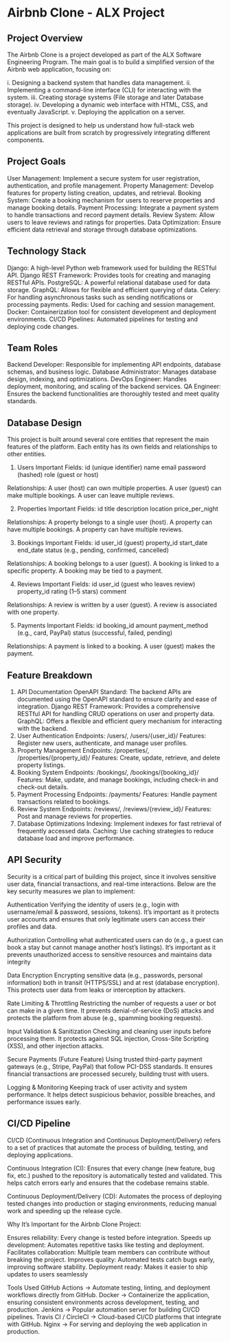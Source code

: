 # Airbnb Clone - ALX Project

## Project Overview

The Airbnb Clone is a project developed as part of the ALX Software Engineering Program.
The main goal is to build a simplified version of the Airbnb web application, focusing on:

i.   Designing a backend system that handles data management.
ii.  Implementing a command-line interface (CLI) for interacting with the system.
iii. Creating storage systems (File storage and later Database storage).
iv.  Developing a dynamic web interface with HTML, CSS, and eventually JavaScript.
v.   Deploying the application on a server.

This project is designed to help us understand how full-stack web applications are built from scratch by progressively integrating different components.

## Project Goals

User Management: Implement a secure system for user registration, authentication, and profile management.
Property Management: Develop features for property listing creation, updates, and retrieval.
Booking System: Create a booking mechanism for users to reserve properties and manage booking details.
Payment Processing: Integrate a payment system to handle transactions and record payment details.
Review System: Allow users to leave reviews and ratings for properties.
Data Optimization: Ensure efficient data retrieval and storage through database optimizations.

## Technology Stack

Django: A high-level Python web framework used for building the RESTful API.
Django REST Framework: Provides tools for creating and managing RESTful APIs.
PostgreSQL: A powerful relational database used for data storage.
GraphQL: Allows for flexible and efficient querying of data.
Celery: For handling asynchronous tasks such as sending notifications or processing payments.
Redis: Used for caching and session management.
Docker: Containerization tool for consistent development and deployment environments.
CI/CD Pipelines: Automated pipelines for testing and deploying code changes.

## Team Roles
Backend Developer: Responsible for implementing API endpoints, database schemas, and business logic.
Database Administrator: Manages database design, indexing, and optimizations.
DevOps Engineer: Handles deployment, monitoring, and scaling of the backend services.
QA Engineer: Ensures the backend functionalities are thoroughly tested and meet quality standards.

## Database Design
This project is built around several core entities that represent the main features of the platform. Each entity has its own fields and relationships to other entities.

1. Users
Important Fields:
id (unique identifier)
name
email
password (hashed)
role (guest or host)

Relationships:
A user (host) can own multiple properties.
A user (guest) can make multiple bookings.
A user can leave multiple reviews.

2. Properties
Important Fields:
id
title
description
location
price_per_night

Relationships:
A property belongs to a single user (host).
A property can have multiple bookings.
A property can have multiple reviews.

3. Bookings
Important Fields:
id
user_id (guest)
property_id
start_date
end_date
status (e.g., pending, confirmed, cancelled)

Relationships:
A booking belongs to a user (guest).
A booking is linked to a specific property.
A booking may be tied to a payment.

4. Reviews
Important Fields:
id
user_id (guest who leaves review)
property_id
rating (1–5 stars)
comment

Relationships:
A review is written by a user (guest).
A review is associated with one property.

5. Payments
Important Fields:
id
booking_id
amount
payment_method (e.g., card, PayPal)
status (successful, failed, pending)

Relationships:
A payment is linked to a booking.
A user (guest) makes the payment.



## Feature Breakdown
1. API Documentation
OpenAPI Standard: The backend APIs are documented using the OpenAPI standard to ensure clarity and ease of integration.
Django REST Framework: Provides a comprehensive RESTful API for handling CRUD operations on user and property data.
GraphQL: Offers a flexible and efficient query mechanism for interacting with the backend.
2. User Authentication
Endpoints: /users/, /users/{user_id}/
Features: Register new users, authenticate, and manage user profiles.
3. Property Management
Endpoints: /properties/, /properties/{property_id}/
Features: Create, update, retrieve, and delete property listings.
4. Booking System
Endpoints: /bookings/, /bookings/{booking_id}/
Features: Make, update, and manage bookings, including check-in and check-out details.
5. Payment Processing
Endpoints: /payments/
Features: Handle payment transactions related to bookings.
6. Review System
Endpoints: /reviews/, /reviews/{review_id}/
Features: Post and manage reviews for properties.
7. Database Optimizations
Indexing: Implement indexes for fast retrieval of frequently accessed data.
Caching: Use caching strategies to reduce database load and improve performance.

## API Security
Security is a critical part of building this project, since it involves sensitive user data, financial transactions, and real-time interactions. Below are the key security measures we plan to implement:

Authentication
Verifying the identity of users (e.g., login with username/email & password, sessions, tokens).
It’s important as it protects user accounts and ensures that only legitimate users can access their profiles and data.

Authorization
Controlling what authenticated users can do (e.g., a guest can book a stay but cannot manage another host’s listings).
It’s important as it prevents unauthorized access to sensitive resources and maintains data integrity

Data Encryption
Encrypting sensitive data (e.g., passwords, personal information) both in transit (HTTPS/SSL) and at rest (database encryption).
This protects user data from leaks or interception by attackers.

Rate Limiting & Throttling
Restricting the number of requests a user or bot can make in a given time.
It prevents denial-of-service (DoS) attacks and protects the platform from abuse (e.g., spamming booking requests).

Input Validation & Sanitization
Checking and cleaning user inputs before processing them.
It protects against SQL injection, Cross-Site Scripting (XSS), and other injection attacks.

Secure Payments (Future Feature)
Using trusted third-party payment gateways (e.g., Stripe, PayPal) that follow PCI-DSS standards.
It ensures financial transactions are processed securely, building trust with users.

Logging & Monitoring
Keeping track of user activity and system performance.
It helps detect suspicious behavior, possible breaches, and performance issues early.

## CI/CD Pipeline
CI/CD (Continuous Integration and Continuous Deployment/Delivery) refers to a set of practices that automate the process of building, testing, and deploying applications.

Continuous Integration (CI): Ensures that every change (new feature, bug fix, etc.) pushed to the repository is automatically tested and validated. This helps catch errors early and ensures that the codebase remains stable.

Continuous Deployment/Delivery (CD): Automates the process of deploying tested changes into production or staging environments, reducing manual work and speeding up the release cycle.

Why It’s Important for the Airbnb Clone Project:

Ensures reliability: Every change is tested before integration.
Speeds up development: Automates repetitive tasks like testing and deployment.
Facilitates collaboration: Multiple team members can contribute without breaking the project.
Improves quality: Automated tests catch bugs early, improving software stability.
Deployment ready: Makes it easier to ship updates to users seamlessly

Tools Used
GitHub Actions → Automate testing, linting, and deployment workflows directly from GitHub.
Docker → Containerize the application, ensuring consistent environments across development, testing, and production.
Jenkins → Popular automation server for building CI/CD pipelines.
Travis CI / CircleCI → Cloud-based CI/CD platforms that integrate with GitHub.
Nginx → For serving and deploying the web application in production.
